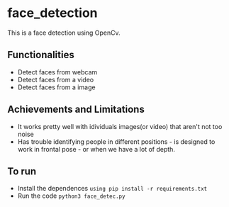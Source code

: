 # face_detection
This is a face detection using OpenCv.

## Functionalities 
- Detect faces from webcam
- Detect faces from a video
- Detect faces from a image

## Achievements and Limitations
- It works pretty well with idividuals images(or video) that aren't not too noise
- Has trouble identifying people in different positions - is designed to work in frontal pose -
  or when we have a lot of depth.

## To run 
- Install the dependences `using pip install -r requirements.txt`
- Run the code `python3 face_detec.py`
